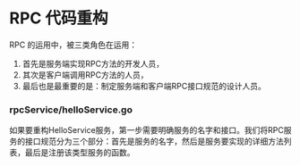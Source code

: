 # RPC 代码重构
RPC 的运用中，被三类角色在运用：  
1. 首先是服务端实现RPC方法的开发人员，
2. 其次是客户端调用RPC方法的人员，
3. 最后也是最重要的是：制定服务端和客户端RPC接口规范的设计人员。

### rpcService/helloService.go
如果要重构HelloService服务，第一步需要明确服务的名字和接口。我们将RPC服务的接口规范分为三个部分：首先是服务的名字，然后是服务要实现的详细方法列表，最后是注册该类型服务的函数。

### 